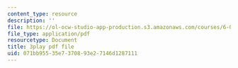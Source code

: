 ```yaml
---
content_type: resource
description: ''
file: https://ol-ocw-studio-app-production.s3.amazonaws.com/courses/6-006-introduction-to-algorithms-spring-2020/071bb95535e7370893e27146d1287111_NSHizBK9JD8.pdf
file_type: application/pdf
resourcetype: Document
title: 3play pdf file
uid: 071bb955-35e7-3708-93e2-7146d1287111
---
```

